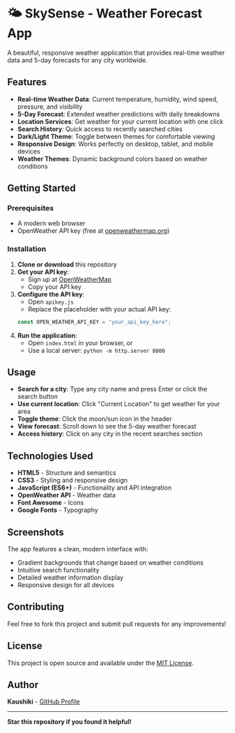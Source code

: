 # 🌤️ SkySense - Weather Forecast App

A beautiful, responsive weather application that provides real-time weather data and 5-day forecasts for any city worldwide.

## Features

- **Real-time Weather Data**: Current temperature, humidity, wind speed, pressure, and visibility
- **5-Day Forecast**: Extended weather predictions with daily breakdowns
- **Location Services**: Get weather for your current location with one click
- **Search History**: Quick access to recently searched cities
- **Dark/Light Theme**: Toggle between themes for comfortable viewing
- **Responsive Design**: Works perfectly on desktop, tablet, and mobile devices
- **Weather Themes**: Dynamic background colors based on weather conditions

## Getting Started

### Prerequisites
- A modern web browser
- OpenWeather API key (free at [openweathermap.org](https://openweathermap.org/))

### Installation

1. **Clone or download** this repository
2. **Get your API key**:
   - Sign up at [OpenWeatherMap](https://openweathermap.org/)
   - Copy your API key
3. **Configure the API key**:
   - Open `apikey.js`
   - Replace the placeholder with your actual API key:
   ```javascript
   const OPEN_WEATHER_API_KEY = "your_api_key_here";
   ```
4. **Run the application**:
   - Open `index.html` in your browser, or
   - Use a local server: `python -m http.server 8000`

## Usage

- **Search for a city**: Type any city name and press Enter or click the search button
- **Use current location**: Click "Current Location" to get weather for your area
- **Toggle theme**: Click the moon/sun icon in the header
- **View forecast**: Scroll down to see the 5-day weather forecast
- **Access history**: Click on any city in the recent searches section

## Technologies Used

- **HTML5** - Structure and semantics
- **CSS3** - Styling and responsive design
- **JavaScript (ES6+)** - Functionality and API integration
- **OpenWeather API** - Weather data
- **Font Awesome** - Icons
- **Google Fonts** - Typography

## Screenshots

The app features a clean, modern interface with:
- Gradient backgrounds that change based on weather conditions
- Intuitive search functionality
- Detailed weather information display
- Responsive design for all devices

## Contributing

Feel free to fork this project and submit pull requests for any improvements!

## License

This project is open source and available under the [MIT License](LICENSE).

## Author

**Kaushiki** - [GitHub Profile](https://github.com/Kaushiki-02)

---

**Star this repository if you found it helpful!**
